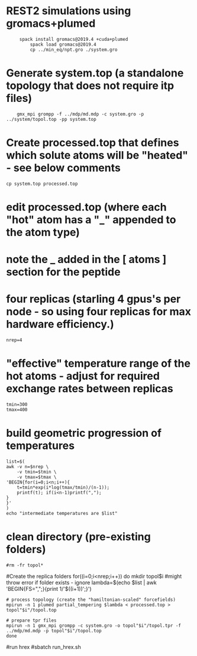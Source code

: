 # REST2 simulations using gromacs+plumed
```
	 spack install gromacs@2019.4 +cuda+plumed
         spack load gromacs@2019.4
         cp ../min_eq/npt.gro ./system.gro
```
# Generate system.top (a standalone topology that does not require itp files)
```
	gmx_mpi grompp -f ../mdp/md.mdp -c system.gro -p ../system/topol.top -pp system.top
```

# Create processed.top that defines which solute atoms will be "heated" - see below comments
	cp system.top processed.top

# edit processed.top (where each "hot" atom has a "_" appended to the atom type) 
# note the _ added in the [ atoms ] section for the peptide

# four replicas (starling 4 gpus's per node - so using four replicas for max hardware efficiency.)
	nrep=4

# "effective" temperature range of the hot atoms - adjust for required exchange rates between replicas
	tmin=300
	tmax=400

# build geometric progression of temperatures
	list=$(
	awk -v n=$nrep \
    	-v tmin=$tmin \
    	-v tmax=$tmax \
  	'BEGIN{for(i=0;i<n;i++){
    	t=tmin*exp(i*log(tmax/tmin)/(n-1));
    	printf(t); if(i<n-1)printf(",");
  	}
	}'
	)
	echo "intermediate temperatures are $list"

# clean directory (pre-existing folders)
	#rm -fr topol*

#Create the replica folders
     for((i=0;i<nrep;i++))
	do
	mkdir topol$i #might throw error if folder exists - ignore
	lambda=$(echo $list | awk 'BEGIN{FS=",";}{print $1/$'$((i+1))';}')

	# process topology (create the "hamiltonian-scaled" forcefields)
  	mpirun -n 1 plumed partial_tempering $lambda < processed.top > topol"$i"/topol.top

	# prepare tpr files
  	mpirun -n 1 gmx_mpi grompp -c system.gro -o topol"$i"/topol.tpr -f ../mdp/md.mdp -p topol"$i"/topol.top
	done

#run hrex
	#sbatch run_hrex.sh
